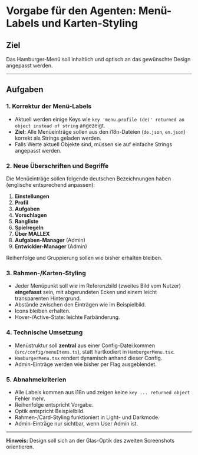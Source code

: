 
# Vorgabe für den Agenten: Menü-Labels und Karten-Styling

## Ziel
Das Hamburger-Menü soll inhaltlich und optisch an das gewünschte Design angepasst werden.

---

## Aufgaben

### 1. Korrektur der Menü-Labels
- Aktuell werden einige Keys wie `key 'menu.profile (de)' returned an object instead of string` angezeigt.
- **Ziel:** Alle Menüeinträge sollen aus den i18n-Dateien (`de.json`, `en.json`) korrekt als Strings geladen werden.
- Falls Werte aktuell Objekte sind, müssen sie auf einfache Strings angepasst werden.

### 2. Neue Überschriften und Begriffe
Die Menüeinträge sollen folgende deutschen Bezeichnungen haben (englische entsprechend anpassen):

1. **Einstellungen**
2. **Profil**
3. **Aufgaben**
4. **Vorschlagen**
5. **Rangliste**
6. **Spielregeln**
7. **Über MALLEX**
8. **Aufgaben-Manager** (Admin)
9. **Entwickler-Manager** (Admin)

Reihenfolge und Gruppierung sollen wie bisher erhalten bleiben.

### 3. Rahmen-/Karten-Styling
- Jeder Menüpunkt soll wie im Referenzbild (zweites Bild vom Nutzer) **eingefasst** sein, mit abgerundeten Ecken und einem leicht transparenten Hintergrund.
- Abstände zwischen den Einträgen wie im Beispielbild.
- Icons bleiben erhalten.
- Hover-/Active-State: leichte Farbänderung.

### 4. Technische Umsetzung
- Menüstruktur soll **zentral** aus einer Config-Datei kommen (`src/config/menuItems.ts`), statt hartkodiert in `HamburgerMenu.tsx`.
- `HamburgerMenu.tsx` rendert dynamisch anhand dieser Config.
- Admin-Einträge werden wie bisher per Flag ausgeblendet.

### 5. Abnahmekriterien
- Alle Labels kommen aus i18n und zeigen keine `key ... returned object` Fehler mehr.
- Reihenfolge entspricht Vorgabe.
- Optik entspricht Beispielbild.
- Rahmen-/Card-Styling funktioniert in Light- und Darkmode.
- Admin-Einträge nur sichtbar, wenn User Admin ist.

---

**Hinweis:** Design soll sich an der Glas-Optik des zweiten Screenshots orientieren.
